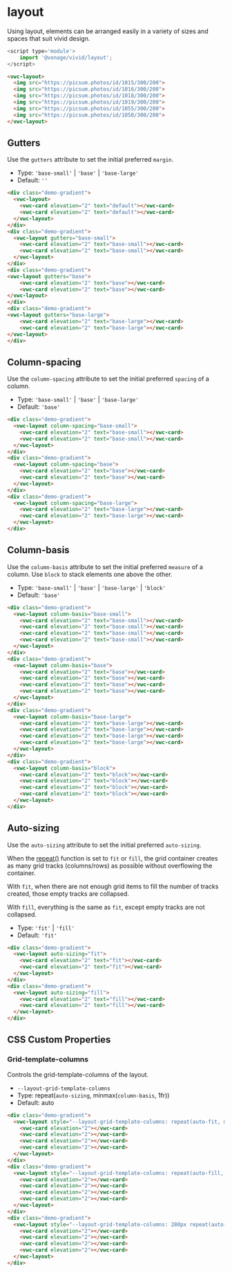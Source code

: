 # layout

Using layout, elements can be arranged easily in a variety of sizes and spaces that suit vivid design.

```js
<script type='module'>
    import '@vonage/vivid/layout';
</script>
```

```html preview
<vwc-layout>
  <img src="https://picsum.photos/id/1015/300/200">
  <img src="https://picsum.photos/id/1016/300/200">
  <img src="https://picsum.photos/id/1018/300/200">
  <img src="https://picsum.photos/id/1019/300/200">
  <img src="https://picsum.photos/id/1055/300/200">
  <img src="https://picsum.photos/id/1050/300/200">
</vwc-layout>
```

## Gutters

Use the `gutters` attribute to set the initial preferred `margin`.

- Type: `'base-small'` | `'base'` | `'base-large'`
- Default: `''`

```html preview
<div class="demo-gradient">
  <vwc-layout>
    <vwc-card elevation="2" text="default"></vwc-card>
    <vwc-card elevation="2" text="default"></vwc-card>
  </vwc-layout>
</div>
<div class="demo-gradient">
  <vwc-layout gutters="base-small">
    <vwc-card elevation="2" text="base-small"></vwc-card>
    <vwc-card elevation="2" text="base-small"></vwc-card>
  </vwc-layout>
</div>
<div class="demo-gradient">
<vwc-layout gutters="base">
    <vwc-card elevation="2" text="base"></vwc-card>
    <vwc-card elevation="2" text="base"></vwc-card>
</vwc-layout>
</div>
<div class="demo-gradient">
<vwc-layout gutters="base-large">
    <vwc-card elevation="2" text="base-large"></vwc-card>
    <vwc-card elevation="2" text="base-large"></vwc-card>
</vwc-layout>
</div>
```

## Column-spacing

Use the `column-spacing` attribute to set the initial preferred `spacing` of a column.

- Type: `'base-small'` | `'base'` | `'base-large'`
- Default: `'base'`

```html preview
<div class="demo-gradient">
  <vwc-layout column-spacing="base-small">
    <vwc-card elevation="2" text="base-small"></vwc-card>
    <vwc-card elevation="2" text="base-small"></vwc-card>
  </vwc-layout>
</div>
<div class="demo-gradient">
  <vwc-layout column-spacing="base">
    <vwc-card elevation="2" text="base"></vwc-card>
    <vwc-card elevation="2" text="base"></vwc-card>
  </vwc-layout>
</div>
<div class="demo-gradient">
  <vwc-layout column-spacing="base-large">
    <vwc-card elevation="2" text="base-large"></vwc-card>
    <vwc-card elevation="2" text="base-large"></vwc-card>
  </vwc-layout>
</div>
```

## Column-basis

Use the `column-basis` attribute to set the initial preferred `measure` of a column. 
Use `block` to stack elements one above the other.

- Type: `'base-small'` | `'base'` | `'base-large'` | `'block'`
- Default: `'base'`

```html preview
<div class="demo-gradient">
  <vwc-layout column-basis="base-small">
    <vwc-card elevation="2" text="base-small"></vwc-card>
    <vwc-card elevation="2" text="base-small"></vwc-card>
    <vwc-card elevation="2" text="base-small"></vwc-card>
    <vwc-card elevation="2" text="base-small"></vwc-card>
  </vwc-layout>
</div>
<div class="demo-gradient">
  <vwc-layout column-basis="base">
    <vwc-card elevation="2" text="base"></vwc-card>
    <vwc-card elevation="2" text="base"></vwc-card>
    <vwc-card elevation="2" text="base"></vwc-card>
    <vwc-card elevation="2" text="base"></vwc-card>
  </vwc-layout>
</div>
<div class="demo-gradient">
  <vwc-layout column-basis="base-large">
    <vwc-card elevation="2" text="base-large"></vwc-card>
    <vwc-card elevation="2" text="base-large"></vwc-card>
    <vwc-card elevation="2" text="base-large"></vwc-card>
    <vwc-card elevation="2" text="base-large"></vwc-card>
  </vwc-layout>
</div>
<div class="demo-gradient">
  <vwc-layout column-basis="block">
    <vwc-card elevation="2" text="block"></vwc-card>
    <vwc-card elevation="2" text="block"></vwc-card>
    <vwc-card elevation="2" text="block"></vwc-card>
    <vwc-card elevation="2" text="block"></vwc-card>
  </vwc-layout>
</div>
```

## Auto-sizing

Use the `auto-sizing` attribute to set the initial preferred `auto-sizing`.

When the [repeat()](#css-custom-properties) function is set to `fit` or `fill`, the grid container creates as many grid tracks (columns/rows) as possible without overflowing the container.

With `fit`, when there are not enough grid items to fill the number of tracks created, those empty tracks are collapsed.

With `fill`, everything is the same as `fit`, except empty tracks are not collapsed.

- Type: `'fit'` | `'fill'`
- Default: `'fit'`

```html preview
<div class="demo-gradient">
  <vwc-layout auto-sizing="fit">
    <vwc-card elevation="2" text="fit"></vwc-card>
    <vwc-card elevation="2" text="fit"></vwc-card>
  </vwc-layout>
</div>
<div class="demo-gradient">
  <vwc-layout auto-sizing="fill">
    <vwc-card elevation="2" text="fill"></vwc-card>
    <vwc-card elevation="2" text="fill"></vwc-card>
  </vwc-layout>
</div>
```

## CSS Custom Properties

### Grid-template-columns
Controls the grid-template-columns of the layout.

- `--layout-grid-template-columns`
- Type: repeat(`auto-sizing`, minmax(`column-basis`, 1fr))
- Default: auto

```html preview
<div class="demo-gradient">
  <vwc-layout style="--layout-grid-template-columns: repeat(auto-fit, minmax(100px, 1fr));">
    <vwc-card elevation="2"></vwc-card>
    <vwc-card elevation="2"></vwc-card>
    <vwc-card elevation="2"></vwc-card>
    <vwc-card elevation="2"></vwc-card>
  </vwc-layout>
</div>
<div class="demo-gradient">
  <vwc-layout style="--layout-grid-template-columns: repeat(auto-fill, minmax(100px, 1fr));">
    <vwc-card elevation="2"></vwc-card>
    <vwc-card elevation="2"></vwc-card>
    <vwc-card elevation="2"></vwc-card>
    <vwc-card elevation="2"></vwc-card>
  </vwc-layout>
</div>
<div class="demo-gradient">
  <vwc-layout style="--layout-grid-template-columns: 280px repeat(auto-fill, minmax(100px, 1fr));">
    <vwc-card elevation="2"></vwc-card>
    <vwc-card elevation="2"></vwc-card>
    <vwc-card elevation="2"></vwc-card>
    <vwc-card elevation="2"></vwc-card>
  </vwc-layout>
</div>
```
